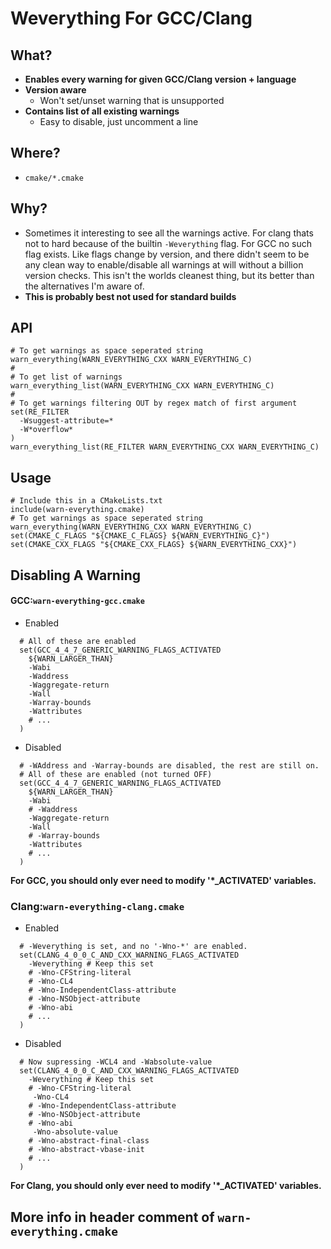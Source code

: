 # Weverything For GCC/Clang

## What?
- **Enables every warning for given GCC/Clang version + language**
- **Version aware**
    - Won't set/unset warning that is unsupported
- **Contains list of all existing warnings**
    - Easy to disable, just uncomment a line

## Where?
- `cmake/*.cmake`

## Why?
- Sometimes it interesting to see all the warnings active. For clang
  thats not to hard because of the builtin `-Weverything` flag. For
  GCC no such flag exists. Like flags change by version, and there
  didn't seem to be any clean way to enable/disable all warnings at
  will without a billion version checks. This isn't the worlds
  cleanest thing, but its better than the alternatives I'm aware of.
- **This is probably best not used for standard builds**

## API
```
# To get warnings as space seperated string
warn_everything(WARN_EVERYTHING_CXX WARN_EVERYTHING_C)
#
# To get list of warnings
warn_everything_list(WARN_EVERYTHING_CXX WARN_EVERYTHING_C)
#
# To get warnings filtering OUT by regex match of first argument
set(RE_FILTER
  -Wsuggest-attribute=*
  -W*overflow*
)
warn_everything_list(RE_FILTER WARN_EVERYTHING_CXX WARN_EVERYTHING_C)
```

## Usage
```
# Include this in a CMakeLists.txt
include(warn-everything.cmake)
# To get warnings as space seperated string
warn_everything(WARN_EVERYTHING_CXX WARN_EVERYTHING_C)
set(CMAKE_C_FLAGS "${CMAKE_C_FLAGS} ${WARN_EVERYTHING_C}")
set(CMAKE_CXX_FLAGS "${CMAKE_CXX_FLAGS} ${WARN_EVERYTHING_CXX}")
```

## Disabling A Warning

#### GCC:`warn-everything-gcc.cmake`

- Enabled
```
  # All of these are enabled
  set(GCC_4_4_7_GENERIC_WARNING_FLAGS_ACTIVATED
    ${WARN_LARGER_THAN}
    -Wabi
    -Waddress
    -Waggregate-return
    -Wall
    -Warray-bounds
    -Wattributes
    # ...
  )
```
- Disabled
```
  # -WAddress and -Warray-bounds are disabled, the rest are still on.
  # All of these are enabled (not turned OFF)
  set(GCC_4_4_7_GENERIC_WARNING_FLAGS_ACTIVATED
    ${WARN_LARGER_THAN}
    -Wabi
    # -Waddress
    -Waggregate-return
    -Wall
    # -Warray-bounds
    -Wattributes
    # ...
  )
```

**For GCC, you should only ever need to modify '*_ACTIVATED' variables.**

### Clang:`warn-everything-clang.cmake`

- Enabled
```
  # -Weverything is set, and no '-Wno-*' are enabled.
  set(CLANG_4_0_0_C_AND_CXX_WARNING_FLAGS_ACTIVATED
    -Weverything # Keep this set
    # -Wno-CFString-literal
    # -Wno-CL4
    # -Wno-IndependentClass-attribute
    # -Wno-NSObject-attribute
    # -Wno-abi
    # ...
  )
```
- Disabled
```
  # Now supressing -WCL4 and -Wabsolute-value
  set(CLANG_4_0_0_C_AND_CXX_WARNING_FLAGS_ACTIVATED
    -Weverything # Keep this set
    # -Wno-CFString-literal
     -Wno-CL4
    # -Wno-IndependentClass-attribute
    # -Wno-NSObject-attribute
    # -Wno-abi
     -Wno-absolute-value
    # -Wno-abstract-final-class
    # -Wno-abstract-vbase-init
    # ...
  )
```

**For Clang, you should only ever need to modify '*_ACTIVATED' variables.**

## More info in header comment of `warn-everything.cmake`
